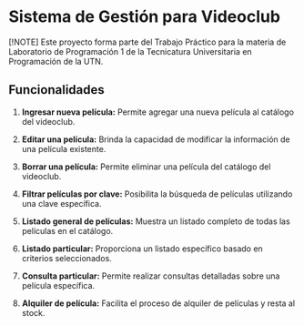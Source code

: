 # Sistema de Gestión para Videoclub

[!NOTE]
Este proyecto forma parte del Trabajo Práctico para la materia de Laboratorio de Programación 1 de la Tecnicatura Universitaria en Programación de la UTN.

## Funcionalidades

1. **Ingresar nueva película:** Permite agregar una nueva película al catálogo del videoclub.

2. **Editar una película:** Brinda la capacidad de modificar la información de una película existente.

3. **Borrar una película:** Permite eliminar una película del catálogo del videoclub.

4. **Filtrar películas por clave:** Posibilita la búsqueda de películas utilizando una clave específica.

5. **Listado general de películas:** Muestra un listado completo de todas las películas en el catálogo.

6. **Listado particular:** Proporciona un listado específico basado en criterios seleccionados.

7. **Consulta particular:** Permite realizar consultas detalladas sobre una película específica.

8. **Alquiler de película:** Facilita el proceso de alquiler de películas y resta al stock.
